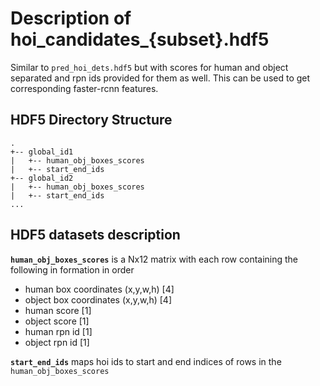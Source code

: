 # Description of hoi_candidates_{subset}.hdf5

Similar to `pred_hoi_dets.hdf5` but with scores for human and object separated and rpn ids provided for them as well. This can be used to get corresponding faster-rcnn features. 

## HDF5 Directory Structure
```
.
+-- global_id1
|   +-- human_obj_boxes_scores
|   +-- start_end_ids
+-- global_id2
|   +-- human_obj_boxes_scores
|   +-- start_end_ids
...
```

## HDF5 datasets description
**`human_obj_boxes_scores`** is a Nx12 matrix with each row containing the following in formation in order
- human box coordinates (x,y,w,h)   [4]
- object box coordinates (x,y,w,h)  [4]
- human score   [1]
- object score  [1]
- human rpn id  [1]
- object rpn id [1]

**`start_end_ids`** maps hoi ids to start and end indices of rows in the `human_obj_boxes_scores`